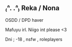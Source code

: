 ##  ₍ᐢ. .ᐢ₎ Reka / Nona
OSDD / DPD haver 

Mafuyu irl. Niigo int please <3

Dni ; -18 , nsfw , roleplayers
<!--
**yuki-jii/yuki-jii** is a ✨ _special_ ✨ repository because its `README.md` (this file) appears on your GitHub profile.

Here are some ideas to get you started:
